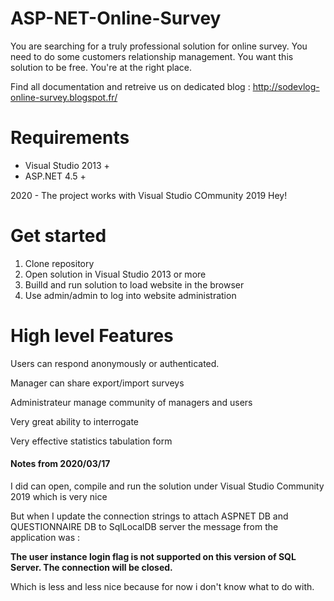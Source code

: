 # ASP-NET-Online-Survey
You are searching for a truly professional solution for online survey. You need to do some customers relationship management. You want this solution to be free. You're at the right place.

Find all documentation and retreive us on dedicated blog : http://sodevlog-online-survey.blogspot.fr/

# Requirements
* Visual Studio 2013 +
* ASP.NET 4.5 +

2020 - The project works with Visual Studio COmmunity 2019 Hey!

# Get started
1. Clone repository
1. Open solution in Visual Studio 2013 or more
1. Builld and run solution to load website in the browser
1. Use admin/admin to log into website administration

# High level Features
Users can respond anonymously or authenticated.

Manager can share export/import surveys

Administrateur manage community of managers and users

Very great ability to interrogate

Very effective statistics tabulation form

#### Notes from 2020/03/17
I did can open, compile and run the solution under Visual Studio Community 2019
which is very nice

But when I update the connection strings to attach ASPNET DB and QUESTIONNAIRE DB 
to SqlLocalDB server the message from the application was :

**The user instance login flag is not supported on this version of SQL Server. The connection will be closed.**

Which is less and less nice because for now i don't know what to do with.



